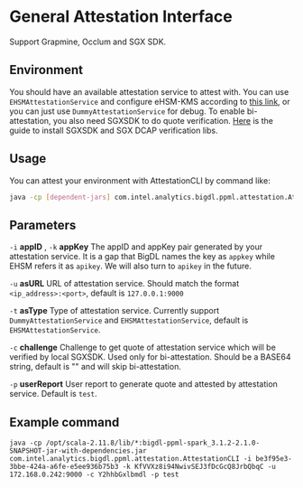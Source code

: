 # General Attestation Interface

Support Grapmine, Occlum and SGX SDK.

## Environment
You should have an available attestation service to attest with. You can use `EHSMAttestationService` and configure eHSM-KMS according to [this link](https://github.com/intel-analytics/BigDL/tree/main/ppml/services/pccs-ehsm/kubernetes), or you can just use `DummyAttestationService` for debug. 
To enable bi-attestation, you also need SGXSDK to do quote verification. [Here](https://github.com/intel-analytics/BigDL-core/tree/master/ppml#requirements) is the guide to install SGXSDK and SGX DCAP verification libs.

## Usage
You can attest your environment with AttestationCLI by command like:
```bash
java -cp [dependent-jars] com.intel.analytics.bigdl.ppml.attestation.AttestationCLI -i <appID> -k <appKey> -u <asURL> -t <asType> -c <challenge> -p <userReport> 
```

## Parameters
`-i` **appID** , `-k` **appKey** The appID and appKey pair generated by your attestation service. It is a gap that BigDL names the key as `appkey` while EHSM refers it as `apikey`. We will also turn to `apikey` in the future.

`-u` **asURL** URL of attestation service. Should match the format `<ip_address>:<port>`, default is `127.0.0.1:9000`

`-t` **asType** Type of attestation service. Currently support `DummyAttestationService` and `EHSMAttestationService`, default is `EHSMAttestationService`.

`-c` **challenge** Challenge to get quote of attestation service which will be verified by local SGXSDK. Used only for bi-attestation. Should be a BASE64 string, default is "" and will skip bi-attestation.

`-p` **userReport** User report to generate quote and attested by attestation service. Default is `test`.

## Example command

```
java -cp /opt/scala-2.11.8/lib/*:bigdl-ppml-spark_3.1.2-2.1.0-SNAPSHOT-jar-with-dependencies.jar com.intel.analytics.bigdl.ppml.attestation.AttestationCLI -i be3f95e3-3bbe-424a-a6fe-e5ee936b75b3 -k KfVVXz8i94NwivSEJ3fDcGcQ8JrbQbqC -u 172.168.0.242:9000 -c Y2hhbGxlbmdl -p test
```